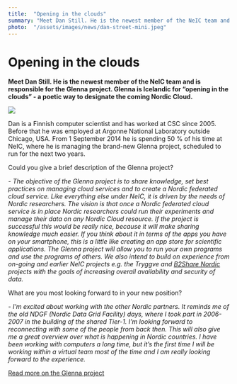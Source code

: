 ```yaml
---
title:  "Opening in the clouds" 
summary: "Meet Dan Still. He is the newest member of the NeIC team and is responsible for the Glenna project. Glenna is Icelandic for “opening in the clouds” - a poetic way to designate the coming Nordic Cloud."
photo:  "/assets/images/news/dan-street-mini.jpeg"
---
```


Opening in the clouds
=====================

**Meet Dan Still. He is the newest member of the NeIC team and is responsible for the Glenna project. Glenna is Icelandic for “opening in the clouds” - a poetic way to designate the coming Nordic Cloud.**

<a href="{{ site.baseurl }}/assets/images/news/dan-street.jpeg"> <img class="smallpic" src="{{ site.baseurl }}/assets/images/news/dan-street-mini.jpeg"> </a>

Dan is a Finnish computer scientist and has worked at CSC since 2005. Before that he was employed at Argonne National Laboratory outside Chicago, USA. From 1 September 2014 he is spending 50 % of his time at NeIC, where he is managing the brand-new Glenna project, scheduled to run for the next two years.

Could you give a brief description of the Glenna project?

*- The objective of the Glenna project is to share knowledge, set best practices on managing cloud services and to create a Nordic federated cloud service. Like everything else under NeIC, it is driven by the needs of Nordic researchers. The vision is that once a Nordic federated cloud service is in place Nordic researchers could run their experiments and manage their data on any Nordic Cloud resource. If the project is successful this would be really nice, because it will make sharing knowledge much easier. If you think about it in terms of the apps you have on your smartphone, this is a little like creating an app store for scientific applications. The Glenna project will allow you to run your own programs and use the programs of others. We also intend to build on experience from on-going and earlier NeIC projects e.g. the Tryggve and [B2Share Nordic](https://wiki.neic.no/wiki/B2Share_Nordic) projects with the goals of increasing overall availability and security of data.*

What are you most looking forward to in your new position?

*- I’m excited about working with the other Nordic partners. It reminds me of the old NDGF (Nordic Data Grid Facility) days, where I took part in 2006-2007 in the building of the shared Tier-1. I’m looking forward to reconnecting with some of the people from back then. This will also give me a great overview over what is happening in Nordic countries. I have been working with computers a long time, but it’s the first time I will be working within a virtual team most of the time and I am really looking forward to the experience.*

[Read more on the Glenna project](https://wiki.neic.no/wiki/Glenna)
